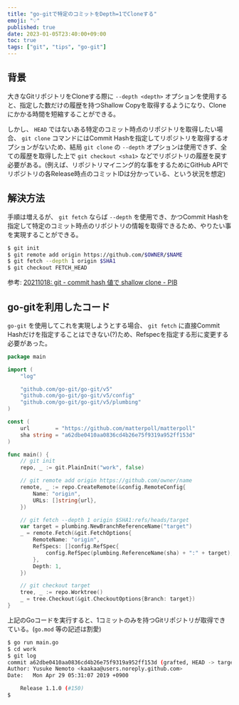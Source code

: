 ```yaml
---
title: "go-gitで特定のコミットをDepth=1でCloneする"
emoji: "💡"
published: true
date: 2023-01-05T23:40:00+09:00
toc: true
tags: ["git", "tips", "go-git"]
---
```



## 背景

大きなGitリポジトリをCloneする際に `--depth <depth>` オプションを使用すると、指定した数だけの履歴を持つShallow Copyを取得するようになり、Cloneにかかる時間を短縮することができる。

しかし、 `HEAD` ではないある特定のコミット時点のリポジトリを取得したい場合、 `git clone` コマンドにはCommit Hashを指定してリポジトリを取得するオプションがないため、結局 `git clone` の `--depth` オプションは使用できず、全ての履歴を取得した上で `git checkout <sha1>` などでリポジトリの履歴を戻す必要がある。(例えば、リポジトリマイニング的な事をするためにGitHub APIでリポジトリの各Release時点のコミットIDは分かっている、という状況を想定)

## 解決方法

手順は増えるが、 `git fetch` ならば `--depth` を使用でき、かつCommit Hashを指定して特定のコミット時点のリポジトリの情報を取得できるため、やりたい事を実現することができる。

```sh
$ git init
$ git remote add origin https://github.com/$OWNER/$NAME
$ git fetch --depth 1 origin $SHA1
$ git checkout FETCH_HEAD
```

参考: [20211018: git \- commit hash 値で shallow clone \- PIB](https://seesaawiki.jp/w/kou1okada/d/20211018%3A%20git%20-%20commit%20hash%20%C3%CD%A4%C7%20shallow%20clone)

## go-gitを利用したコード

`go-git` を使用してこれを実現しようとする場合、 `git fetch` に直接Commit Hashだけを指定することはできない(?)ため、Refspecを指定する形に変更する必要があった。

```go:main.go
package main

import (
    "log"

    "github.com/go-git/go-git/v5"
    "github.com/go-git/go-git/v5/config"
    "github.com/go-git/go-git/v5/plumbing"
)

const (
    url        = "https://github.com/matterpoll/matterpoll"
    sha string = "a62dbe0410aa0836cd4b26e75f9319a952ff153d"
)

func main() {
    // git init
    repo, _ := git.PlainInit("work", false)

    // git remote add origin https://github.com/owner/name
    remote, _ := repo.CreateRemote(&config.RemoteConfig{
        Name: "origin",
        URLs: []string{url},
    })

    // git fetch --depth 1 origin $SHA1:refs/heads/target
    var target = plumbing.NewBranchReferenceName("target")
    _ = remote.Fetch(&git.FetchOptions{
        RemoteName: "origin",
        RefSpecs: []config.RefSpec{
            config.RefSpec(plumbing.ReferenceName(sha) + ":" + target),
        },
        Depth: 1,
    })

    // git checkout target
    tree, _ := repo.Worktree()
    _ = tree.Checkout(&git.CheckoutOptions{Branch: target})
}
```

上記のGoコードを実行すると、1コミットのみを持つGitリポジトリが取得できている。(`go.mod` 等の記述は割愛)

```sh
$ go run main.go
$ cd work
$ git log
commit a62dbe0410aa0836cd4b26e75f9319a952ff153d (grafted, HEAD -> target)
Author: Yusuke Nemoto <kaakaa@users.noreply.github.com>
Date:   Mon Apr 29 05:31:07 2019 +0900

    Release 1.1.0 (#150)
$
```